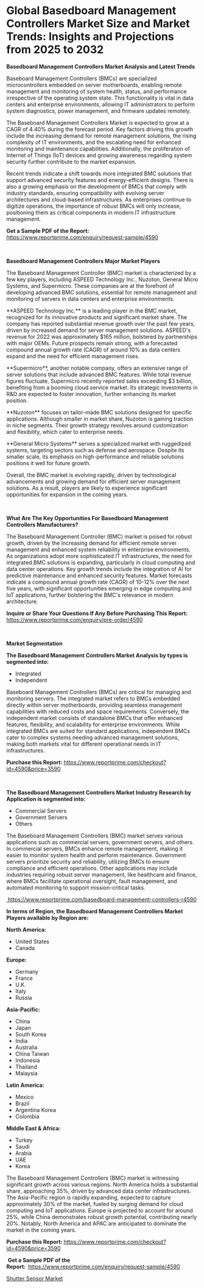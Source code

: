 <p><h1>Global Basedboard Management Controllers Market Size and Market Trends: Insights and Projections from 2025 to 2032</h1></p><p><strong>Basedboard Management Controllers Market Analysis and Latest Trends</strong></p>
<p><p>Baseboard Management Controllers (BMCs) are specialized microcontrollers embedded on server motherboards, enabling remote management and monitoring of system health, status, and performance irrespective of the operating system state. This functionality is vital in data centers and enterprise environments, allowing IT administrators to perform system diagnostics, power management, and firmware updates remotely. </p><p>The Baseboard Management Controllers Market is expected to grow at a CAGR of 4.40% during the forecast period. Key factors driving this growth include the increasing demand for remote management solutions, the rising complexity of IT environments, and the escalating need for enhanced monitoring and maintenance capabilities. Additionally, the proliferation of Internet of Things (IoT) devices and growing awareness regarding system security further contribute to the market expansion.</p><p>Recent trends indicate a shift towards more integrated BMC solutions that support advanced security features and energy-efficient designs. There is also a growing emphasis on the development of BMCs that comply with industry standards, ensuring compatibility with evolving server architectures and cloud-based infrastructures. As enterprises continue to digitize operations, the importance of robust BMCs will only increase, positioning them as critical components in modern IT infrastructure management.</p></p>
<p><strong>Get a Sample PDF of the Report:&nbsp;</strong> <a href="https://www.reportprime.com/enquiry/request-sample/4590?utm_campaign=2413&utm_medium=2&utm_source=Github&utm_content=ia&utm_term=19032025&utm_id=basedboard-management-controllers">https://www.reportprime.com/enquiry/request-sample/4590</a></p>
<p>&nbsp;</p>
<p><strong>Basedboard Management Controllers Major Market Players</strong></p>
<p><p>The Baseboard Management Controller (BMC) market is characterized by a few key players, including ASPEED Technology Inc., Nuzoton, General Micro Systems, and Supermicro. These companies are at the forefront of developing advanced BMC solutions, essential for remote management and monitoring of servers in data centers and enterprise environments.</p><p>**ASPEED Technology Inc.** is a leading player in the BMC market, recognized for its innovative products and significant market share. The company has reported substantial revenue growth over the past few years, driven by increased demand for server management solutions. ASPEED's revenue for 2022 was approximately $165 million, bolstered by partnerships with major OEMs. Future prospects remain strong, with a forecasted compound annual growth rate (CAGR) of around 10% as data centers expand and the need for efficient management rises.</p><p>**Supermicro**, another notable company, offers an extensive range of server solutions that include advanced BMC features. While total revenue figures fluctuate, Supermicro recently reported sales exceeding $3 billion, benefiting from a booming cloud service market. Its strategic investments in R&D are expected to foster innovation, further enhancing its market position.</p><p>**Nuzoton** focuses on tailor-made BMC solutions designed for specific applications. Although smaller in market share, Nuzoton is gaining traction in niche segments. Their growth strategy revolves around customization and flexibility, which cater to enterprise needs.</p><p>**General Micro Systems** serves a specialized market with ruggedized systems, targeting sectors such as defense and aerospace. Despite its smaller scale, its emphasis on high-performance and reliable solutions positions it well for future growth.</p><p>Overall, the BMC market is evolving rapidly, driven by technological advancements and growing demand for efficient server management solutions. As a result, players are likely to experience significant opportunities for expansion in the coming years.</p></p>
<p>&nbsp;</p>
<p><strong>What Are The Key Opportunities For Basedboard Management Controllers Manufacturers?</strong></p>
<p><p>The Baseboard Management Controller (BMC) market is poised for robust growth, driven by the increasing demand for efficient remote server management and enhanced system reliability in enterprise environments. As organizations adopt more sophisticated IT infrastructures, the need for integrated BMC solutions is expanding, particularly in cloud computing and data center operations. Key growth trends include the integration of AI for predictive maintenance and enhanced security features. Market forecasts indicate a compound annual growth rate (CAGR) of 10-12% over the next five years, with significant opportunities emerging in edge computing and IoT applications, further bolstering the BMC's relevance in modern architecture.</p></p>
<p><strong>Inquire or Share Your Questions If Any Before Purchasing This Report:</strong> <a href="https://www.reportprime.com/enquiry/pre-order/4590?utm_campaign=2413&utm_medium=2&utm_source=Github&utm_content=ia&utm_term=19032025&utm_id=basedboard-management-controllers">https://www.reportprime.com/enquiry/pre-order/4590</a></p>
<p>&nbsp;</p>
<p><strong>Market Segmentation</strong></p>
<p><strong>The Basedboard Management Controllers Market Analysis by types is segmented into:</strong></p>
<p><ul><li>Integrated</li><li>Independent</li></ul></p>
<p><p>Baseboard Management Controllers (BMCs) are critical for managing and monitoring servers. The integrated market refers to BMCs embedded directly within server motherboards, providing seamless management capabilities with reduced costs and space requirements. Conversely, the independent market consists of standalone BMCs that offer enhanced features, flexibility, and scalability for enterprise environments. While integrated BMCs are suited for standard applications, independent BMCs cater to complex systems needing advanced management solutions, making both markets vital for different operational needs in IT infrastructures.</p></p>
<p><strong>Purchase this Report:&nbsp;</strong><a href="https://www.reportprime.com/checkout?id=4590&price=3590&utm_campaign=2413&utm_medium=2&utm_source=Github&utm_content=ia&utm_term=19032025&utm_id=basedboard-management-controllers">https://www.reportprime.com/checkout?id=4590&price=3590</a></p>
<p>&nbsp;</p>
<p><strong>The Basedboard Management Controllers Market Industry Research by Application is segmented into:</strong></p>
<p><ul><li>Commercial Servers</li><li>Government Servers</li><li>Others</li></ul></p>
<p><p>The Baseboard Management Controllers (BMC) market serves various applications such as commercial servers, government servers, and others. In commercial servers, BMCs enhance remote management, making it easier to monitor system health and perform maintenance. Government servers prioritize security and reliability, utilizing BMCs to ensure compliance and efficient operations. Other applications may include industries requiring robust server management, like healthcare and finance, where BMCs facilitate operational oversight, fault management, and automated monitoring to support mission-critical tasks.</p></p>
<p><a href="https://www.reportprime.com/basedboard-management-controllers-r4590?utm_campaign=2413&utm_medium=2&utm_source=Github&utm_content=ia&utm_term=19032025&utm_id=basedboard-management-controllers">&nbsp;https://www.reportprime.com/basedboard-management-controllers-r4590</a></p>
<p><strong>In terms of Region, the Basedboard Management Controllers Market Players available by Region are:</strong></p>
<p>
    <p> <strong> North America: </strong>
        <ul>
            <li>United States</li>
            <li>Canada</li>
        </ul>
        </p> 
    <p> <strong> Europe: </strong>
        <ul>
            <li>Germany</li>
            <li>France</li>
            <li>U.K.</li>
            <li>Italy</li>
            <li>Russia</li>
        </ul>
        </p> 
    <p> <strong> Asia-Pacific: </strong>
        <ul>
            <li>China</li>
            <li>Japan</li>
            <li>South Korea</li>
            <li>India</li>
            <li>Australia</li>
            <li>China Taiwan</li>
            <li>Indonesia</li>
            <li>Thailand</li>
            <li>Malaysia</li>
        </ul>
        </p> 
    <p> <strong> Latin America: </strong>
        <ul>
            <li>Mexico</li>
            <li>Brazil</li>
            <li>Argentina Korea</li>
            <li>Colombia</li>
        </ul>
        </p> 
    <p> <strong> Middle East & Africa: </strong>
        <ul>
            <li>Turkey</li>
            <li>Saudi</li>
            <li>Arabia</li>
            <li>UAE</li>
            <li>Korea</li>
        </ul>
    </p>
    </p>
<p><p>The Baseboard Management Controllers (BMC) market is witnessing significant growth across various regions. North America holds a substantial share, approaching 35%, driven by advanced data center infrastructures. The Asia-Pacific region is rapidly expanding, expected to capture approximately 30% of the market, fueled by surging demand for cloud computing and IoT applications. Europe is projected to account for around 25%, while China demonstrates robust growth potential, contributing nearly 20%. Notably, North America and APAC are anticipated to dominate the market in the coming years.</p></p>
<p><strong>Purchase this Report: </strong><a href="https://www.reportprime.com/checkout?id=4590&price=3590&utm_campaign=2413&utm_medium=2&utm_source=Github&utm_content=ia&utm_term=19032025&utm_id=basedboard-management-controllers">https://www.reportprime.com/checkout?id=4590&price=3590</a></p>
<p>&nbsp;<strong>Get a Sample PDF of the Report:&nbsp;&nbsp;</strong><a href="https://www.reportprime.com/enquiry/request-sample/4590?utm_campaign=2413&utm_medium=2&utm_source=Github&utm_content=ia&utm_term=19032025&utm_id=basedboard-management-controllers">https://www.reportprime.com/enquiry/request-sample/4590</a></p>
<p><strong></strong></p>
<p><p><a href="https://github.com/dmitriyvo6rog/Market-Research-Report-List-1/blob/main/shutter-sensor-market.md?utm_campaign=2413&utm_medium=2&utm_source=Github&utm_content=ia&utm_term=19032025&utm_id=basedboard-management-controllers">Shutter Sensor Market</a></p></p>